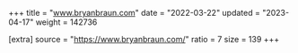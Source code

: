 +++
title = "www.bryanbraun.com"
date = "2022-03-22"
updated = "2023-04-17"
weight = 142736

[extra]
source = "https://www.bryanbraun.com/"
ratio = 7
size = 139
+++
